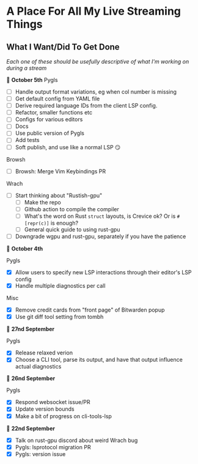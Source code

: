 # A Place For All My Live Streaming Things

## What I Want/Did To Get Done
_Each one of these should be usefully descriptive of what I'm working on during a stream_

📆 **October 5th**
Pygls
  * [ ] Handle output format variations, eg when col number is missing
  * [ ] Get default config from YAML file
  * [ ] Derive required language IDs from the client LSP config. 
  * [ ] Refactor, smaller functions etc
  * [ ] Configs for various editors
  * [ ] Docs
  * [ ] Use public version of Pygls
  * [ ] Add tests
  * [ ] Soft publish, and use like a normal LSP 😏

Browsh
  * [ ] Browsh: Merge Vim Keybindings PR

Wrach
  * [ ] Start thinking about "Rustish-gpu"
    * [ ] Make the repo
    * [ ] Github action to compile the compiler
    * [ ] What's the word on Rust `struct` layouts, is Crevice ok? Or is `#[repr(c)]` is enough?
    * [ ] General quick guide to using rust-gpu
  * [ ] Downgrade wgpu and rust-gpu, separately if you have the patience

📆 **October 4th**

Pygls
  * [x] Allow users to specify new LSP interactions through their editor's LSP config
  * [x] Handle multiple diagnostics per call

Misc
  * [x] Remove credit cards from "front page" of Bitwarden popup
  * [x] Use git diff tool setting from tombh

📆 **27nd September**

Pygls
  * [x] Release relaxed verion
  * [x] Choose a CLI tool, parse its output, and have that output influence actual diagnostics

📆 **26nd September**

Pygls
  * [x] Respond websocket issue/PR
  * [x] Update version bounds
  * [x] Make a bit of progress on cli-tools-lsp    

📆 **22nd September**
  * [x] Talk on rust-gpu discord about weird Wrach bug
  * [x] Pygls: lsprotocol migration PR
  * [x] Pygls: version issue
